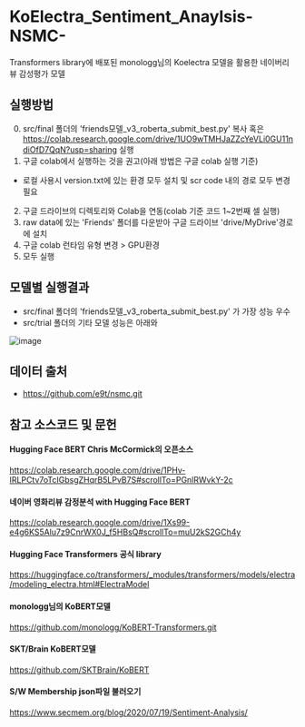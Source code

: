 # KoElectra_Sentiment_Anaylsis-NSMC-
Transformers library에 배포된 monologg님의 Koelectra 모델을 활용한 네이버리뷰 감성평가 모델

## 실행방법

0. src/final 폴더의 'friends모델_v3_roberta_submit_best.py' 복사
혹은 
https://colab.research.google.com/drive/1UO9wTMHJaZZcYeVLi0GU11ndiOfD7QqN?usp=sharing 실행
1. 구글 colab에서 실행하는 것을 권고(아래 방법은 구글 colab 실행 기준)
  - 로컬 사용시 version.txt에 있는 환경 모두 설치 및 scr code 내의 경로 모두 변경 필요
2. 구글 드라이브의 디렉토리와 Colab을 연동(colab 기준 코드 1~2번째 셀 실행)
3. raw data에 있는 'Friends' 폴더를 다운받아 구글 드라이브 'drive/MyDrive'경로에 설치
4. 구글 colab 런타임 유형 변경 > GPU환경
5. 모두 실행

## 모델별 실행결과
- src/final 폴더의 'friends모델_v3_roberta_submit_best.py' 가 가장 성능 우수
- src/trial 폴더의 기타 모델 성능은 아래와 

![image](https://user-images.githubusercontent.com/43465126/102692006-f0868a80-4253-11eb-870b-6be5fcb39d9d.png)


## 데이터 출처
- https://github.com/e9t/nsmc.git

## 참고 소스코드 및 문헌

#### Hugging Face BERT Chris McCormick의 오픈소스 
https://colab.research.google.com/drive/1PHv-IRLPCtv7oTcIGbsgZHqrB5LPvB7S#scrollTo=PGnlRWvkY-2c

#### 네이버 영화리뷰 감정분석 with Hugging Face BERT
https://colab.research.google.com/drive/1Xs99-e4g6KS5Alu7z9CnrWX0J_f5HBsQ#scrollTo=muU2kS2GCh4y

#### Hugging Face Transformers 공식 library
https://huggingface.co/transformers/_modules/transformers/models/electra/modeling_electra.html#ElectraModel

#### monologg님의 KoBERT모델
https://github.com/monologg/KoBERT-Transformers.git

#### SKT/Brain KoBERT모델
https://github.com/SKTBrain/KoBERT

#### S/W Membership json파일 불러오기
https://www.secmem.org/blog/2020/07/19/Sentiment-Analysis/
